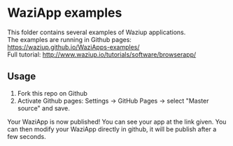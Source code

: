 WaziApp examples
================

This folder contains several examples of Waziup applications.   
The examples are running in Github pages: https://waziup.github.io/WaziApps-examples/   
Full tutorial: http://www.waziup.io/tutorials/software/browserapp/   

Usage
-----

1. Fork this repo on Github
2. Activate Github pages: Settings -> GitHub Pages -> select "Master source" and save.

Your WaziApp is now published! You can see your app at the link given.
You can then modify your WaziApp directly in github, it will be publish after a few seconds.
